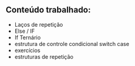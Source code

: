 ## Conteúdo trabalhado:
- Laços de repetição
- Else / IF
- If Ternário
- estrutura de controle condicional switch case
- exercícios
- estruturas de repetição